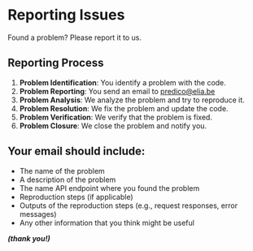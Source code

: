 # Reporting Issues

Found a problem? Please report it to us.

## Reporting Process

1. **Problem Identification**: You identify a problem with the code.
2. **Problem Reporting**: You send an email to [predico@elia.be](mailto:predico@elia.be)
3. **Problem Analysis**: We analyze the problem and try to reproduce it.
4. **Problem Resolution**: We fix the problem and update the code.
5. **Problem Verification**: We verify that the problem is fixed.
6. **Problem Closure**: We close the problem and notify you.

## Your email should include:

- The name of the problem
- A description of the problem
- The name API endpoint where you found the problem
- Reproduction steps (if applicable)
- Outputs of the reproduction steps (e.g., request responses, error messages)
- Any other information that you think might be useful

***(thank you!)***